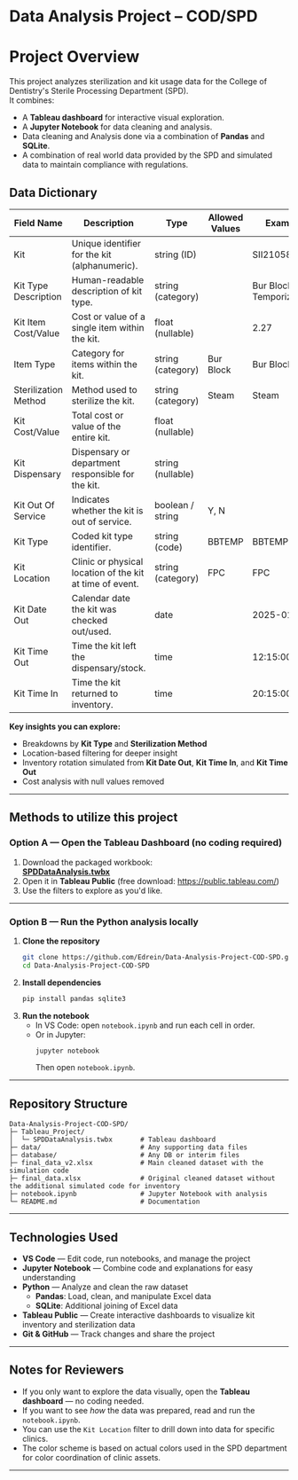 # Data Analysis Project – COD/SPD

# Project Overview
This project analyzes sterilization and kit usage data for the College of Dentistry's Sterile Processing Department (SPD).  
It combines:
- A **Tableau dashboard** for interactive visual exploration.  
- A **Jupyter Notebook** for data cleaning and analysis. 
- Data cleaning and Analysis done via a combination of **Pandas** and **SQLite**.
- A combination of real world data provided by the SPD and simulated data to maintain compliance with regulations.

## Data Dictionary

| Field Name            | Description                                                   | Type                | Allowed Values      | Example                         | Null % | Unique Values | Min | Max | Units |
|-----------------------|---------------------------------------------------------------|---------------------|---------------------|----------------------------------|--------|---------------|-----|-----|-------|
| Kit                   | Unique identifier for the kit (alphanumeric).                 | string (ID)         |                     | SII21058402N                    |        |               |     |     |       |
| Kit Type Description  | Human-readable description of kit type.                       | string (category)   |                     | Bur Block 9 - Temporization     |        |               |     |     |       |
| Kit Item Cost/Value   | Cost or value of a single item within the kit.                 | float (nullable)    |                     | 2.27                            |        |               |     |     | USD   |
| Item Type             | Category for items within the kit.                            | string (category)   | Bur Block           | Bur Block                       |        |               |     |     |       |
| Sterilization Method  | Method used to sterilize the kit.                              | string (category)   | Steam               | Steam                           |        |               |     |     |       |
| Kit Cost/Value        | Total cost or value of the entire kit.                         | float (nullable)    |                     |                                  |        |               |     |     | USD   |
| Kit Dispensary        | Dispensary or department responsible for the kit.              | string (nullable)   |                     |                                  |        |               |     |     |       |
| Kit Out Of Service    | Indicates whether the kit is out of service.                   | boolean / string    | Y, N                |                                  |        |               |     |     |       |
| Kit Type              | Coded kit type identifier.                                     | string (code)       | BBTEMP              | BBTEMP                          |        |               |     |     |       |
| Kit Location          | Clinic or physical location of the kit at time of event.       | string (category)   | FPC                 | FPC                             |        |               |     |     |       |
| Kit Date Out          | Calendar date the kit was checked out/used.                    | date                |                     | 2025-01-07                      |        |               |     |     |       |
| Kit Time Out          | Time the kit left the dispensary/stock.                        | time                |                     | 12:15:00                        |        |               |     |     |       |
| Kit Time In           | Time the kit returned to inventory.                            | time                |                     | 20:15:00                        |        |               |     |     |       |


**Key insights you can explore:**
- Breakdowns by **Kit Type** and **Sterilization Method**
- Location-based filtering for deeper insight
- Inventory rotation simulated from **Kit Date Out**, **Kit Time In**, and **Kit Time Out**
- Cost analysis with null values removed

---

## Methods to utilize this project

### Option A — Open the Tableau Dashboard (no coding required)
1. Download the packaged workbook:  
   **[SPDDataAnalysis.twbx](Tableau_Project/SPDDataAnalysis.twbx)**
2. Open it in **Tableau Public** (free download: https://public.tableau.com/)
3. Use the filters to explore as you'd like.

---

### Option B — Run the Python analysis locally
1. **Clone the repository**
   ```bash
   git clone https://github.com/Edrein/Data-Analysis-Project-COD-SPD.git
   cd Data-Analysis-Project-COD-SPD
   ```
2. **Install dependencies**
     ```bash
     pip install pandas sqlite3
     ```
3. **Run the notebook**
   - In VS Code: open `notebook.ipynb` and run each cell in order.
   - Or in Jupyter:  
     ```bash
     jupyter notebook
     ```
     Then open `notebook.ipynb`.

---

##  Repository Structure
```
Data-Analysis-Project-COD-SPD/
├─ Tableau_Project/
│  └─ SPDDataAnalysis.twbx       # Tableau dashboard
├─ data/                         # Any supporting data files
├─ database/                     # Any DB or interim files
├─ final_data_v2.xlsx            # Main cleaned dataset with the simulation code
├─ final_data.xlsx               # Original cleaned dataset without the additional simulated code for inventory
├─ notebook.ipynb                # Jupyter Notebook with analysis
└─ README.md                     # Documentation
```

---

## Technologies Used
- **VS Code** — Edit code, run notebooks, and manage the project
- **Jupyter Notebook** — Combine code and explanations for easy understanding
- **Python** — Analyze and clean the raw dataset
  - **Pandas**: Load, clean, and manipulate Excel data
  - **SQLite**: Additional joining of Excel data
- **Tableau Public** — Create interactive dashboards to visualize kit inventory and sterilization data
- **Git & GitHub** — Track changes and share the project

---

## Notes for Reviewers
- If you only want to explore the data visually, open the **Tableau dashboard** — no coding needed.
- If you want to see *how* the data was prepared, read and run the `notebook.ipynb`.
- You can use the `Kit Location` filter to drill down into data for specific clinics.
- The color scheme is based on actual colors used in the SPD department for color coordination of clinic assets.

---